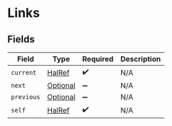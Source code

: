 # Links


## Fields

| Field                                             | Type                                              | Required                                          | Description                                       |
| ------------------------------------------------- | ------------------------------------------------- | ------------------------------------------------- | ------------------------------------------------- |
| `current`                                         | [HalRef](../../models/shared/HalRef.md)           | :heavy_check_mark:                                | N/A                                               |
| `next`                                            | [Optional<HalRef>](../../models/shared/HalRef.md) | :heavy_minus_sign:                                | N/A                                               |
| `previous`                                        | [Optional<HalRef>](../../models/shared/HalRef.md) | :heavy_minus_sign:                                | N/A                                               |
| `self`                                            | [HalRef](../../models/shared/HalRef.md)           | :heavy_check_mark:                                | N/A                                               |